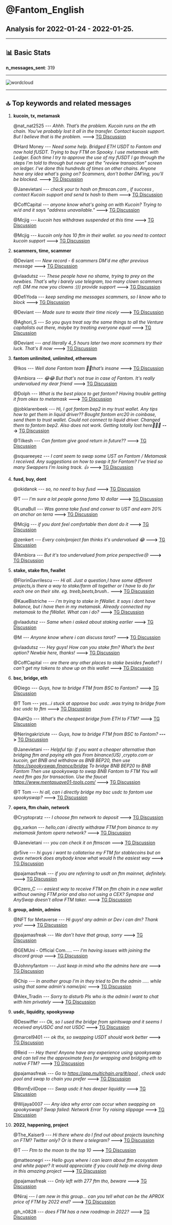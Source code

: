 # **@Fantom_English**
 ## Analysis for **2022-01-24** - **2022-01-25**.

---

## 📊 **Basic Stats**

**n_messages_sent**: 319

---
![wordcloud](Fantom_English_1Days_wordcloud.png)

---


## 🔝 **Top keywords and related messages**

1. **kucoin, tx, metamask**

    @nat_nat2525 --- *Ahhh. That’s the problem. Kucoin runs on the eth chain. You’ve probably lost it all in the transfer. Contact kucoin support. But I believe that is the problem.* **--->** [TG Discussion](https://t.me/Fantom_English/640823)

    @Hard Money --- *Need some help.  Bridged ETH USDT to Fantom and now hold fUSDT. Trying to buy FTM on Spooky. I use metamask with Ledger. Each time I try to approve the use of my fUSDT I go through the steps I'm told to through but never get the "review transaction" screen on ledger. I've done this hundreds of times on other chains. Anyone have any idea what's going on? Scammers, don't bother DM'ing, you'll be blocked.* **--->** [TG Discussion](https://t.me/Fantom_English/639899)

    @Janevietani --- *check your tx hash on ftmscan.com , if success , contact Kucoin support and send tx hash to them* **--->** [TG Discussion](https://t.me/Fantom_English/641566)

    @CoffCapital --- *anyone know what's going on with Kucoin?  Trying to w/d and it says "address unavailable."* **--->** [TG Discussion](https://t.me/Fantom_English/641181)

    @Mcjig --- *kucoin has withdraws suspended at this time* **--->** [TG Discussion](https://t.me/Fantom_English/640088)

    @Mcjig --- *kucoin only has 10 ftm in their wallet. so you need to contact kucoin support* **--->** [TG Discussion](https://t.me/Fantom_English/640720)

2. **scammers, time, scammer**

    @Deviant --- *New record - 6 scammers DM'd me after previous message* **--->** [TG Discussion](https://t.me/Fantom_English/640444)

    @vlaadutsz --- *These people have no shame, trying to prey on the newbies. That's why i barely use telegram, too many clown scammers rofl. DM me now you clowns :))) provide support* **--->** [TG Discussion](https://t.me/Fantom_English/640449)

    @DefiYoda --- *keep sending me messages scammers, so I know who to block* **--->** [TG Discussion](https://t.me/Fantom_English/639924)

    @Deviant --- *Made sure to waste their time nicely* **--->** [TG Discussion](https://t.me/Fantom_English/640450)

    @Aghori_S --- *So you guys treat say the same things to all the Venture capitalists out there, maybe try treating everyone equal* **--->** [TG Discussion](https://t.me/Fantom_English/640534)

    @Deviant --- *and literally 4.,5 hours later two more scammers try their luck. That's 8 now* **--->** [TG Discussion](https://t.me/Fantom_English/640668)

3. **fantom unlimited, unlimited, ethereum**

    @Ikos --- *Well done Fantom team 👍🏻that’s insane* **--->** [TG Discussion](https://t.me/Fantom_English/639770)

    @Ambiora --- *😂😂 But that's not true in case of Fantom. It's really undervalued my dear friend* **--->** [TG Discussion](https://t.me/Fantom_English/639818)

    @Dolph --- *What is the best place to get fantom? Having trouble getting it from okex to metamask* **--->** [TG Discussion](https://t.me/Fantom_English/641068)

    @jobklarenbeek --- *Hi,  I got fantom bep2 in my trust wallet. Any tips how to get them in liquid driver??  Bought fantom erc20 in coinbase, send them to trust wallet. Could not connect to liquid driver. Changed them to fantom bep2. Also does not work. Getting totally lost here🙈🤷‍♂️* **--->** [TG Discussion](https://t.me/Fantom_English/640367)

    @Tilkesh --- *Can fantom give good return in future??* **--->** [TG Discussion](https://t.me/Fantom_English/641121)

    @squareeyez --- *I cant seem to swap some UST on Fantom / Metamask I received. Any suggestions on how to swap it for Fantom? I've tried so many Swappers I'm losing track. 👍* **--->** [TG Discussion](https://t.me/Fantom_English/641343)

4. **fusd, buy, dont**

    @okidanok --- *so, no need to buy fusd* **--->** [TG Discussion](https://t.me/Fantom_English/640629)

    @T --- *I’m sure a lot people gonna fomo 10 dollar* **--->** [TG Discussion](https://t.me/Fantom_English/640510)

    @LunaBull --- *Was gonna take fusd and conver to UST and earn 20% on anchor on terra* **--->** [TG Discussion](https://t.me/Fantom_English/640107)

    @Mcjig --- *if you dont feel comfortable then dont do it* **--->** [TG Discussion](https://t.me/Fantom_English/640521)

    @zenkert --- *Every coin/project fan thinks it's undervalued 😂* **--->** [TG Discussion](https://t.me/Fantom_English/639812)

    @Ambiora --- *But it's too undervalued from price perspective😢* **--->** [TG Discussion](https://t.me/Fantom_English/639807)

5. **stake, stake ftm, fwallet**

    @FlorinGavrilescu --- *Hi all. Just a question,I have some different projects,is there a way to stake/farm all together or I have to do for each one on their site. eg. treeb,beets,brush..* **--->** [TG Discussion](https://t.me/Fantom_English/639972)

    @KaueBistriche --- *i'm trying to stake in fWallet. it says i dont have balance, but i have then in my metamask. Already connected my metamask to the fWallet. What can i do?* **--->** [TG Discussion](https://t.me/Fantom_English/640682)

    @vlaadutsz --- *Same when i asked about staking earlier* **--->** [TG Discussion](https://t.me/Fantom_English/640447)

    @M --- *Anyone know where i can discuss tarot?* **--->** [TG Discussion](https://t.me/Fantom_English/640358)

    @vlaadutsz --- *Hey guys! How can you stake ftm? What’s the best option? Newbie here, thanks!* **--->** [TG Discussion](https://t.me/Fantom_English/640303)

    @CoffCapital --- *are there any other places to stake besides fwallet?  I can't get my tokens to show up on this wallet* **--->** [TG Discussion](https://t.me/Fantom_English/640346)

6. **bsc, bridge, eth**

    @Diego --- *Guys, how to bridge FTM from BSC to Fantom?* **--->** [TG Discussion](https://t.me/Fantom_English/640980)

    @T Tom --- *yes...i stuck at approve bsc usdc .was trying to bridge from bsc usdc to ftm* **--->** [TG Discussion](https://t.me/Fantom_English/640244)

    @AaH2o --- *What's the cheapest bridge from ETH to FTM?* **--->** [TG Discussion](https://t.me/Fantom_English/640080)

    @Neringakriziute --- *Guys, how to bridge FTM from BSC to Fantom?* **--->** [TG Discussion](https://t.me/Fantom_English/640997)

    @Janevietani --- *Helpful tip:   if you want a cheaper alternative than bridging ftm and paying eth gas From binance(US) ,crypto.com or kucoin, get BNB and withdraw as BNB BEP20, then use https://spookyswap.finance/bridge To bridge BNB BEP20 to BNB Fantom Then use spookyswap to swap BNB Fantom to FTM  You will need ftm gas for transaction. Use the faucet https://www.mentasuave01-tools.com/* **--->** [TG Discussion](https://t.me/Fantom_English/641201)

    @T Tom --- *hi all, can i directly bridge my bsc usdc to fantom use spookyswap?* **--->** [TG Discussion](https://t.me/Fantom_English/640158)

7. **opera, ftm chain, network**

    @Cryptopratz --- *I choose ftm network to deposit* **--->** [TG Discussion](https://t.me/Fantom_English/641564)

    @g_xarkon --- *hello,can i directly withdraw FTM from binance to my metamask fantom opera network?* **--->** [TG Discussion](https://t.me/Fantom_English/640262)

    @Janevietani --- *you can check it on ftmscan* **--->** [TG Discussion](https://t.me/Fantom_English/641272)

    @r5ive --- *hi guys i want to collaterise my FTM for stablecoins but on avax network  does anybody know what would h the easiest way* **--->** [TG Discussion](https://t.me/Fantom_English/641275)

    @pajamasfreak --- *if you are referring to usdt on ftm mainnet, definitely.* **--->** [TG Discussion](https://t.me/Fantom_English/641038)

    @Czero_C --- *easiest way to receive FTM on ftm chain in a new wallet without owning FTM prior and also not using a CEX? Synapse and AnySwap doesn't allow FTM taker.* **--->** [TG Discussion](https://t.me/Fantom_English/640843)

8. **group, admin, admins**

    @NFT for Metaverse --- *Hi guys! any admin or Dev i can dm? Thank you!* **--->** [TG Discussion](https://t.me/Fantom_English/641462)

    @pajamasfreak --- *We don’t have that group, sorry* **--->** [TG Discussion](https://t.me/Fantom_English/641390)

    @GEMUni - Official Com..... --- *I'm having issues with joining the discord group* **--->** [TG Discussion](https://t.me/Fantom_English/640631)

    @Johnnyfantom --- *Just keep in mind who the admins here are* **--->** [TG Discussion](https://t.me/Fantom_English/640780)

    @Chip --- *In another group I'm in they tried to Dm the admin ..... while using that same admin's name/pic* **--->** [TG Discussion](https://t.me/Fantom_English/640710)

    @Alex_Tradin --- *Sorry to disturb Pls who is the admin  I want to chat with him privately* **--->** [TG Discussion](https://t.me/Fantom_English/640548)

9. **usdc, liquidity, spookyswap**

    @Deswiffer --- *Ok, so I used the bridge from spiritswap and it seems I received anyUSDC and not USDC* **--->** [TG Discussion](https://t.me/Fantom_English/640122)

    @marcel9401 --- *ok thx, so swapping USDT should work better* **--->** [TG Discussion](https://t.me/Fantom_English/641037)

    @Reid --- *Hey there! Anyone have any experience using spookyswap and can tell me the approximate fees for wrapping and bridging eth to native FTM?* **--->** [TG Discussion](https://t.me/Fantom_English/641190)

    @pajamasfreak --- *Go to https://app.multichain.org/#/pool , check usdc pool and swap to chain you prefer* **--->** [TG Discussion](https://t.me/Fantom_English/640126)

    @BornEvilDope --- *Swap usdc it has deeper liquidity* **--->** [TG Discussion](https://t.me/Fantom_English/640985)

    @Wijaya0007 --- *Any idea why error can occur when swapping on spookyswap?   Swap failed: Network Error  Try raising slippage* **--->** [TG Discussion](https://t.me/Fantom_English/640183)

10. **2022, happening, project**

    @The_Kaiser9 --- *Hi there where do I find out about projects launching on FTM? Twitter only? Or is there a telegram?* **--->** [TG Discussion](https://t.me/Fantom_English/639766)

    @T --- *Ftm to the moon to the top 10* **--->** [TG Discussion](https://t.me/Fantom_English/641288)

    @matteonegri --- *Hello guys where i can learn about ftm ecosystem and white paper? It would appreciate if you could help me diving deep in this amazing project* **--->** [TG Discussion](https://t.me/Fantom_English/639767)

    @pajamasfreak --- *Only left with 277 ftm tho, beware* **--->** [TG Discussion](https://t.me/Fantom_English/640982)

    @Niraj --- *I am new in this group... can you tell what can be the APROX price of FTM by 2022 end?* **--->** [TG Discussion](https://t.me/Fantom_English/641231)

    @h_n0828 --- *does FTM has a new roadmap in 2022?* **--->** [TG Discussion](https://t.me/Fantom_English/640951)

